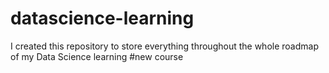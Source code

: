 # datascience-learning
I created this repository to store everything  throughout the whole roadmap of  my Data Science learning
#new course




